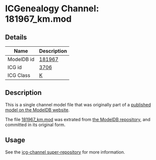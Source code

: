 # ICGenealogy Channel: 181967\_km.mod

## Details

Name | Description
---- | -----------
ModelDB id | [181967](http://senselab.med.yale.edu/ModelDB/ShowModel.cshtml?model=181967)
ICG id | [3706](http://icg.neurotheory.ox.ac.uk/channels/1/3706)
ICG Class | [K](http://icg.neurotheory.ox.ac.uk/channels/1)

## Description

This is a single channel model file that was originally part of a [published model on the ModelDB website](http://senselab.med.yale.edu/mModelDB/ShowModel.cshtml?model=181967).

The file [181967\_km.mod](181967_km.mod) was extrated from [the ModelDB repository](http://senselab.med.yale.edu/ModelDB/ShowModel.cshtml?model=181967), and committed in its original form.

## Usage

See the [icg-channel super-repository](https://github.com/icgenealogy/icg-channels) for more information.